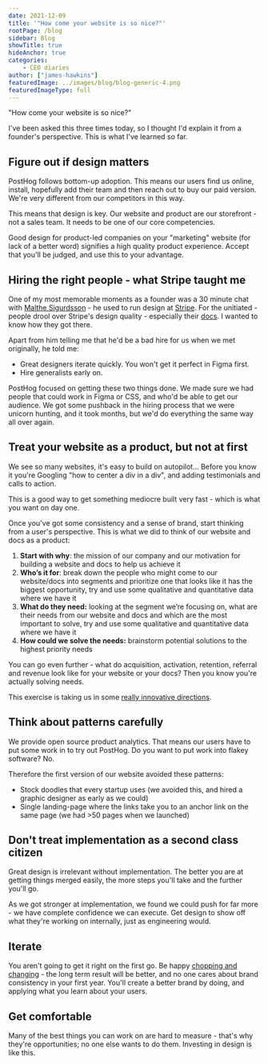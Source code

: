 ```yaml
---
date: 2021-12-09
title: '"How come your website is so nice?"'
rootPage: /blog
sidebar: Blog
showTitle: true
hideAnchor: true
categories:
    - CEO diaries
author: ["james-hawkins"]
featuredImage: ../images/blog/blog-generic-4.png
featuredImageType: full
---
```


"How come your website is so nice?"

I've been asked this three times today, so I thought I'd explain it from a founder's perspective. This is what I've learned so far.

## Figure out if design matters

PostHog follows bottom-up adoption. This means our users find us online, install, hopefully add their team and then reach out to buy our paid version. We're very different from our competitors in this way.

This means that design is key. Our website and product are our storefront - not a sales team. It needs to be one of our core competencies.

Good design for product-led companies on your "marketing" website (for lack of a better word) signifies a high quality product experience. Accept that you'll be judged, and use this to your advantage.

## Hiring the right people - what Stripe taught me

One of my most memorable moments as a founder was a 30 minute chat with [Malthe Sigurdsson](https://twitter.com/malthe/) - he used to run design at [Stripe](https://stripe.com/). For the unitiated - people drool over Stripe's design quality - especially their [docs](https://stripe.com/docs). I wanted to know how they got there.

Apart from him telling me that he'd be a bad hire for us when we met originally, he told me:

* Great designers iterate quickly. You won't get it perfect in Figma first.
* Hire generalists early on.

PostHog focused on getting these two things done. We made sure we had people that could work in Figma or CSS, and who'd be able to get our audience. We got some pushback in the hiring process that we were unicorn hunting, and it took months, but we'd do everything the same way all over again.

## Treat your website as a product, but not at first

We see so many websites, it's easy to build on autopilot... Before you know it you're Googling "how to center a div in a div", and adding testimonials and calls to action.

This is a good way to get something mediocre built very fast - which is what you want on day one.

Once you've got some consistency and a sense of brand, start thinking from a user's perspective. This is what we did to think of our website and docs as a product:

1. **Start with why**: the mission of our company and our motivation for building a website and docs to help us achieve it
2. **Who’s it for**: break down the people who might come to our website/docs into segments and prioritize one that looks like it has the biggest opportunity, try and use some qualitative and quantitative data where we have it
3. **What do they need:** looking at the segment we’re focusing on, what are their needs from our website and docs and which are the most important to solve, try and use some qualitative and quantitative data where we have it
4. **How could we solve the needs:** brainstorm potential solutions to the highest priority needs

You can go even further - what do acquisition, activation, retention, referral and revenue look like for your website or your docs? Then you know you're actually solving needs.

This exercise is taking us in some [really innovative directions](https://github.com/PostHog/posthog.com/issues/2568).

## Think about patterns carefully

We provide open source product analytics. That means our users have to put some work in to try out PostHog. Do you want to put work into flakey software? No.

Therefore the first version of our website avoided these patterns:

* Stock doodles that every startup uses (we avoided this, and hired a graphic designer as early as we could)
* Single landing-page where the links take you to an anchor link on the same page (we had >50 pages when we launched)

## Don't treat implementation as a second class citizen

Great design is irrelevant without implementation. The better you are at getting things merged easily, the more steps you'll take and the further you'll go. 

As we got stronger at implementation, we found we could push for far more - we have complete confidence we can execute. Get design to show off what they're working on internally, just as engineering would.

## Iterate

You aren't going to get it right on the first go. Be happy [chopping and changing](https://github.com/PostHog/posthog.com/issues/2479) - the long term result will be better, and no one cares about brand consistency in your first year. You'll create a better brand by doing, and applying what you learn about your users.

## Get comfortable

Many of the best things you can work on are hard to measure - that's why they're opportunities; no one else wants to do them. Investing in design is like this.